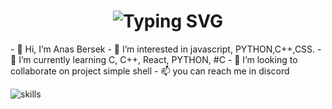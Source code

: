 <div align="center">
    <h1>
        <img src="https://readme-typing-svg.herokuapp.com?font=Jetbrains+mono&size=60&duration=3000&color=800080&center=true&vCenter=true&width=800&lines=Hey..+I'm+RX..+Abdelkarim;Welcome+to+my+GitHub!;I'm+a+Software+Engineer;Familiar+with+Cloud+Operations;Aspiring+to+be+a+DevOps+Engineer!;Do+not+judge+me+by+success;Judge+me+by+how+many+times+I+fell;And+got+back+up+again!" alt="Typing SVG"/>
    </h1>
</div>
- 👋 Hi, I’m Anas Bersek
- 👀 I’m interested in javascript, PYTHON,C++,CSS.
- 🌱 I’m currently learning C, C++, React, PYTHON, #C
- 💞️ I’m looking to collaborate on project simple shell
- 📫 you can reach me in discord

<!---
Anasaksbi1/Anasaksbi1 is a ✨ special ✨ repository because its `README.md` (this file) appears on your GitHub profile.
You can click the Preview link to take a look at your changes.
--->
![skills](https://github.com/Anasaksbi1/Anasaksbi1/assets/138696815/f941523a-4035-4eff-9f91-0bf1499c37d7)
